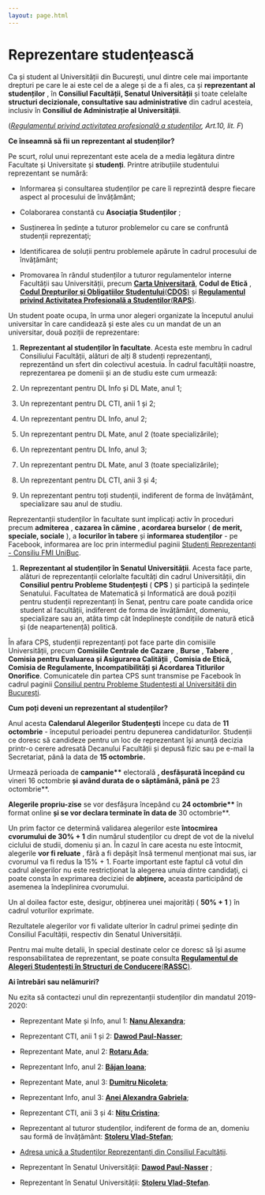 ```yaml
---
layout: page.html
---
```


# Reprezentare studențească

Ca și student al Universității din București, unul dintre cele mai importante drepturi pe care le ai este cel de a alege și de a fi ales, ca și **reprezentant al studenților** , în **Consiliul Facultății, Senatul Universității** și toate celelalte **structuri decizionale, consultative sau administrative** din cadrul acesteia, inclusiv în **Consiliul de Administrație al Universității**.

([_Regulamentul privind activitatea profesională a studenților_](https://unibuc.ro/wp-content/uploads/2019/10/Regulament-privind-activitatea-profesional%C4%83-a-studentilor-modificat-2019.pdf)_, Art.10, lit. F_)

**Ce înseamnă să fii un reprezentant al studenților?**

Pe scurt, rolul unui reprezentant este acela de a media legătura dintre Facultate și Universitate și **studenți**. Printre atribuțiile studentului reprezentant se numără:

- Informarea și consultarea studenților pe care îi reprezintă despre fiecare aspect al procesului de învățământ;

- Colaborarea constantă cu **Asociația Studenților** ;

- Susținerea în ședințe a tuturor problemelor cu care se confruntă studenții reprezentați;

- Identificarea de soluții pentru problemele apărute în cadrul procesului de învățământ;

- Promovarea în rândul studenților a tuturor regulamentelor interne Facultății sau Universității, precum [**Carta Universitară**](https://www.unibuc.ro/wp-content/uploads/2018/12/CARTA-UB.pdf), **Codul de Etică** , [**Codul Drepturilor și Obligațiilor Studentului**](https://drive.google.com/file/d/0B-WydKlC-sxCblczQUlJQklMMXc/view)[(](https://drive.google.com/file/d/0B-WydKlC-sxCblczQUlJQklMMXc/view)[**CDOS**](https://drive.google.com/file/d/0B-WydKlC-sxCblczQUlJQklMMXc/view)[)](https://drive.google.com/file/d/0B-WydKlC-sxCblczQUlJQklMMXc/view) și [**Regulamentul privind Activitatea Profesională a Studenților**](https://fs.valahia.ro/images/Documente/raps.pdf)[(](https://fs.valahia.ro/images/Documente/raps.pdf)[**RAPS**](https://fs.valahia.ro/images/Documente/raps.pdf)[)](https://fs.valahia.ro/images/Documente/raps.pdf).

Un student poate ocupa, în urma unor alegeri organizate la începutul anului universitar în care candidează și este ales cu un mandat de un an universitar, două poziții de reprezentare:

1. **Reprezentant al studenților în facultate**. Acesta este membru în cadrul Consiliului Facultății, alături de alți 8 studenți reprezentanți, reprezentând un sfert din colectivul acestuia. În cadrul facultății noastre, reprezentarea pe domenii și an de studiu este cum urmează:

1. Un reprezentant pentru DL Info și DL Mate, anul 1;
1. Un reprezentant pentru DL CTI, anii 1 și 2;
1. Un reprezentant pentru DL Info, anul 2;
1. Un reprezentant pentru DL Mate, anul 2 (toate specializările);
1. Un reprezentant pentru DL Info, anul 3;
1. Un reprezentant pentru DL Mate, anul 3 (toate specializările);
1. Un reprezentant pentru DL CTI, anii 3 și 4;
1. Un reprezentant pentru toți studenții, indiferent de forma de învățământ, specializare sau anul de studiu.

Reprezentanții studenților în facultate sunt implicați activ în proceduri precum **admiterea** , **cazarea în cămine** , **acordarea burselor** ( **de merit, speciale, sociale** ), a **locurilor în tabere** și **informarea studenților** - pe Facebook, informarea are loc prin intermediul paginii [Studenți Reprezentanți - Consiliu FMI UniBuc](https://www.facebook.com/consiliuFMI/).

1. **Reprezentant al studenților în Senatul Universității**. Acesta face parte, alături de reprezentanții celorlalte facultăți din cadrul Universității, din **Consiliul pentru Probleme Studențești** ( **CPS** ) și participă la ședințele Senatului. Facultatea de Matematică și Informatică are două poziții pentru studenții reprezentanți în Senat, pentru care poate candida orice student al facultății, indiferent de forma de învățământ, domeniu, specializare sau an, atâta timp cât îndeplinește condițiile de natură etică și (de neapartenență) politică.

În afara CPS, studenții reprezentanți pot face parte din comisiile Universității, precum **Comisiile Centrale de Cazare** , **Burse** , **Tabere** , **Comisia pentru Evaluarea și Asigurarea Calității** , **Comisia de Etică, Comisia de Regulamente, Incompatibilități și Acordarea Titlurilor Onorifice**. Comunicatele din partea CPS sunt transmise pe Facebook în cadrul paginii [Consiliul pentru Probleme Studențești al Universității din București](https://www.facebook.com/CPSUB/).

**Cum poți deveni un reprezentant al studenților?**

Anul acesta **Calendarul Alegerilor Studențești** începe cu data de **11 octombrie** - începutul perioadei pentru depunerea candidaturilor. Studenții ce doresc să candideze pentru un loc de reprezentant își anunță decizia printr-o cerere adresată Decanului Facultății și depusă fizic sau pe e-mail la Secretariat, până la data de **15 octombrie.**

Urmează perioada de **campanie\*\*** electorală **, desfășurată începând cu** vineri 16 octombrie **și având durata de o săptămână, până pe** 23 octombrie\*\*.

**Alegerile propriu-zise** se vor desfășura începând cu **24 octombrie\*\*** în format online **și se vor declara terminate în data de** 30 octombrie\*\*.

Un prim factor ce determină validarea alegerilor este **întocmirea cvorumului de 30% + 1** din numărul studenților cu drept de vot de la nivelul ciclului de studii, domeniu și an. În cazul în care acesta nu este întocmit, alegerile **vor fi reluate** , fără a fi depășit însă termenul menționat mai sus, iar cvorumul va fi redus la 15% + 1. Foarte important este faptul că votul din cadrul alegerilor nu este restricționat la alegerea unuia dintre candidați, ci poate consta în exprimarea deciziei de **abținere,** aceasta participând de asemenea la îndeplinirea cvorumului.

Un al doilea factor este, desigur, obținerea unei majorități ( **50% + 1** ) în cadrul voturilor exprimate.

Rezultatele alegerilor vor fi validate ulterior în cadrul primei ședințe din Consiliul Facultății, respectiv din Senatul Universității.

Pentru mai multe detalii, în special destinate celor ce doresc să își asume responsabilitatea de reprezentant, se poate consulta [**Regulamentul de Alegeri Studențești în Structuri de Conducere**](https://unibuc.ro/wp-content/uploads/2018/12/Regulament-alegere-studenti-in-structurile-de-conducere-ale-UB1.pdf)[(](https://unibuc.ro/wp-content/uploads/2018/12/Regulament-alegere-studenti-in-structurile-de-conducere-ale-UB1.pdf)[**RASSC**](https://unibuc.ro/wp-content/uploads/2018/12/Regulament-alegere-studenti-in-structurile-de-conducere-ale-UB1.pdf)[)](https://unibuc.ro/wp-content/uploads/2018/12/Regulament-alegere-studenti-in-structurile-de-conducere-ale-UB1.pdf).

**Ai întrebări sau nelămuriri?**

Nu ezita să contactezi unul din reprezentanții studenților din mandatul 2019-2020:

- Reprezentant Mate și Info, anul 1: [**Nanu Alexandra**](mailto:alexandra.nanu@my.fmi.unibuc.ro);
- Reprezentant CTI, anii 1 și 2: [**Dawod Paul-Nasser**](mailto:nasserpaul@gmail.com);
- Reprezentant Mate, anul 2: [**Rotaru Ada**](mailto:adarotaru@yahoo.ro);
- Reprezentant Info, anul 2: [**Băjan Ioana**](mailto:bajanioana21@yahoo.com);
- Reprezentant Mate, anul 3: [**Dumitru Nicoleta**](mailto:nicoleta3.nd@gmail.com);
- Reprezentant Info, anul 3: [**Anei Alexandra Gabriela**](mailto:anei.alexandra98@gmail.com);
- Reprezentant CTI, anii 3 și 4: [**Nițu Cristina**](mailto:cristinanitu98@yahoo.ro);
- Reprezentant al tuturor studenților, indiferent de forma de an, domeniu sau formă de învățământ: [**Stoleru Vlad-Ștefan**](mailto:vlad.stoleru@gmail.com);
- [Adresa unică a Studenților Reprezentanți din Consiliul Facultății](mailto:studenti.consiliufmi@gmail.com).

- Reprezentant în Senatul Universității: [**Dawod Paul-Nasser**](mailto:nasserpaul@gmail.com) ;
- Reprezentant în Senatul Universității: [**Stoleru Vlad-Ștefan**](mailto:vlad.stoleru@gmail.com).

